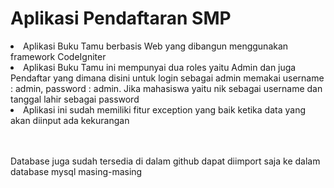 # Aplikasi Pendaftaran SMP

<li>Aplikasi Buku Tamu berbasis Web yang dibangun menggunakan framework CodeIgniter</li>
<li>Aplikasi Buku Tamu ini mempunyai dua roles yaitu Admin dan juga Pendaftar yang dimana disini untuk login sebagai admin memakai username : admin, password : admin. Jika mahasiswa yaitu nik sebagai username dan tanggal lahir sebagai password</li>
<li>Aplikasi ini sudah memiliki fitur exception yang baik ketika data yang akan diinput ada kekurangan</li>

<br><br>
Database juga sudah tersedia di dalam github dapat diimport saja ke dalam database mysql masing-masing
